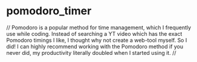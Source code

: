 # pomodoro_timer
// Pomodoro is a popular method for time management, which I frequently use while coding. Instead of searching a YT video which has the exact Pomodoro timings I like, I thought why not create a web-tool myself. So I did! I can highly recommend working with the Pomodoro method if you never did, my productivity literally doubled when I started using it.
//
